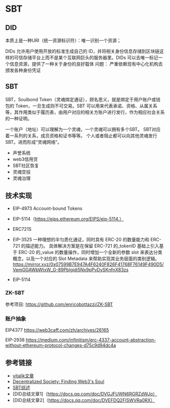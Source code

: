 # SBT


 ## DID
本质上是一种URI（统一资源标识符）：唯一识别一个资源；

DIDs 允许用户使用开放的标准生成自己的 ID，并将相关身份信息存储到区块链这样的可信存储平台上而不是某个互联网巨头的服务器里。DIDs 可以去唯一标记一个信息资源，提供了一种关于身份的良好载体
问题： 严重依赖现有中心化机构去颁发各种身份凭证




 ## SBT
 SBT，Soulbond Token（灵魂绑定通证），顾名思义，就是绑定于用户账户或钱包的 Token，一旦生成则不可交易。SBT 可以用来代表承诺、资格、从属关系等，其作用类似于履历表，由用户对应的相关方账户进行发行，作为相应社会关系的一种证明。


 一个账户（地址）可以理解为一个灵魂，一个灵魂可以拥有多个SBT。
 SBT对应着一系列的关系，成员资格和证书等等。
 个人或者阻止都可以向其他灵魂发行SBT。进而形成“灵魂网络”。

 - 声誉系统
 - web3信用贷
 - SBT社区恢复
 - 灵魂空投
 - 灵魂治理


 
 ## 技术实现
 -  EIP-4973 Account-bound Tokens
 - EIP-5114（https://eips.ethereum.org/EIPS/eip-5114.）
 - ERC721S
 -  EIP-3525
 一种理想的半匀质化通证，同时具有 ERC-20 的数量能力和 ERC-721 的描述能力。
 具体解决方案是在保留 ERC-721 的_tokenID 基础上引入基于 ERC-20 的_value 的数量操作，同时增加一个全新的参数 slot 来表达分类概念，以及一个对应的 Slot Metadata 来帮助实现其业务层面的类别逻辑。
 https://mirror.xyz/0x07599B7E947A4F6240F826F41768F76149F490D5/VemGGAWbWtxW_G-89Pblgidi5Nx9pPvDySKnfnX83zs
 
 - EIP-5114



 ### ZK-SBT
  参考项目: https://github.com/enricobottazzi/ZK-SBT


### 账户抽象
EIP4377 
https://web3caff.com/zh/archives/26165

EIP-2938
https://medium.com/infinitism/erc-4337-account-abstraction-without-ethereum-protocol-changes-d75c9d94dc4a


## 参考链接
- [vitalik文章](https://vitalik.eth.limo/general/2022/01/26/soulbound.html)
- [ Decentralized Society: Finding Web3's Soul ](https://papers.ssrn.com/sol3/papers.cfm?abstract_id=4105763)
- [SBT综述](https://mirror.xyz/0x07599B7E947A4F6240F826F41768F76149F490D5/fbYA4BbpB8zxbFqO2FpyLEFprXMqhSfQQQIo_lU8LGE)
- [DID总结文章1]（https://docs.qq.com/doc/DVGJFUWN6RGRZdWJo）
- [DID总结文章2]（https://docs.qq.com/doc/DVEFDQ2FISWVRa0RX）
